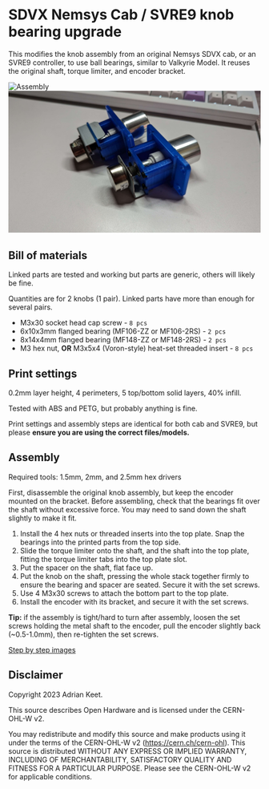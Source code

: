 SDVX Nemsys Cab / SVRE9 knob bearing upgrade
==========================

This modifies the knob assembly from an original Nemsys SDVX cab, or an SVRE9 controller,
to use ball bearings, similar to Valkyrie Model. It reuses the original shaft, torque limiter, and
encoder bracket.

![Assembly](Images/Assembly.png)
![Assembly](Images/NemsysMod.jpg)

Bill of materials
-----------------

Linked parts are tested and working but parts are generic, others will likely be fine.

Quantities are for 2 knobs (1 pair). Linked parts have more than enough for several pairs.

- M3x30 socket head cap screw - `8 pcs`
- 6x10x3mm flanged bearing (MF106-ZZ or MF106-2RS) - `2 pcs`
- 8x14x4mm flanged bearing (MF148-ZZ or MF148-2RS) - `2 pcs`
- M3 hex nut, **OR** M3x5x4 (Voron-style) heat-set threaded insert - `8 pcs`


Print settings
--------------

0.2mm layer height, 4 perimeters, 5 top/bottom solid layers, 40% infill.

Tested with ABS and PETG, but probably anything is fine.

Print settings and assembly steps are identical for both cab and SVRE9,
but please **ensure you are using the correct files/models.**

Assembly
--------

Required tools: 1.5mm, 2mm, and 2.5mm hex drivers

First, disassemble the original knob assembly, but keep the encoder mounted on
the bracket. Before assembling, check that the bearings fit over the shaft
without excessive force. You may need to sand down the shaft slightly to make
it fit.

1. Install the 4 hex nuts or threaded inserts into the top plate.
   Snap the bearings into the printed parts from the top side.
2. Slide the torque limiter onto the shaft, and the shaft into the top plate,
   fitting the torque limiter tabs into the top plate slot.
3. Put the spacer on the shaft, flat face up.
4. Put the knob on the shaft, pressing the whole stack together firmly to
   ensure the bearing and spacer are seated. Secure it with the set screws.
5. Use 4 M3x30 screws to attach the bottom part to the top plate.
6. Install the encoder with its bracket, and secure it with the set screws.

**Tip:** if the assembly is tight/hard to turn after assembly, loosen the set screws
holding the metal shaft to the encoder, pull the encoder slightly back (~0.5-1.0mm),
then re-tighten the set screws.

[Step by step images](Assembly_images.md)

Disclaimer
----------

Copyright 2023 Adrian Keet.

This source describes Open Hardware and is licensed under the CERN-OHL-W v2.

You may redistribute and modify this source and make products using it under
the terms of the CERN-OHL-W v2 (https://cern.ch/cern-ohl). This source is
distributed WITHOUT ANY EXPRESS OR IMPLIED WARRANTY, INCLUDING OF
MERCHANTABILITY, SATISFACTORY QUALITY AND FITNESS FOR A PARTICULAR PURPOSE.
Please see the CERN-OHL-W v2 for applicable conditions.
